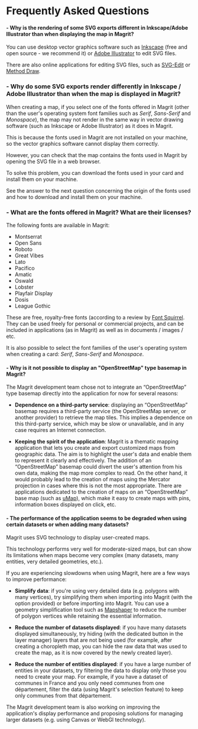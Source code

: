 # Frequently Asked Questions

#### - Why is the rendering of some SVG exports different in Inkscape/Adobe Illustrator than when displaying the map in Magrit?

You can use desktop vector graphics software such as [Inkscape](https://inkscape.org/) (free and open source - we recommend it) or [Adobe Illustrator](https://www.adobe.com/fr/products/illustrator.html) to edit SVG files.

There are also online applications for editing SVG files, such as [SVG-Edit](https://svg-edit.github.io/svgedit/) or [Method Draw](https://editor.method.ac/).

### - Why do some SVG exports render differently in Inkscape / Adobe Illustrator than when the map is displayed in Magrit?

When creating a map, if you select one of the fonts offered in Magrit (other than the user's operating system font families such as *Serif*, *Sans-Serif* and *Monospace*), the map may not render in the same way in vector drawing software (such as Inkscape or Adobe Illustrator) as it does in Magrit.

This is because the fonts used in Magrit are not installed on your machine, so the vector graphics software cannot display them correctly.

However, you can check that the map contains the fonts used in Magrit by opening the SVG file in a web browser.

To solve this problem, you can download the fonts used in your card and install them on your machine.

See the answer to the next question concerning the origin of the fonts used and how to download and install them on your machine.


### - What are the fonts offered in Magrit? What are their licenses?

The following fonts are available in Magrit:

- Montserrat
- Open Sans
- Roboto
- Great Vibes
- Lato
- Pacifico
- Amatic
- Oswald
- Lobster
- Playfair Display
- Dosis
- League Gothic

These are free, royalty-free fonts (according to a review by [Font Squirrel](https://www.fontsquirrel.com/).
They can be used freely for personal or commercial projects, and can be included in applications (as in Magrit) as well as in documents / images / etc.

It is also possible to select the font families of the user's operating system when creating a card: *Serif*, *Sans-Serif* and *Monospace*.

#### - Why is it not possible to display an "OpenStreetMap" type basemap in Magrit?

The Magrit development team chose not to integrate an “OpenStreetMap” type basemap directly into the application for now for several reasons:
 
- **Dependence on a third-party service**: displaying an “OpenStreetMap” basemap requires a third-party service (the OpenStreetMap server, or another provider) to retrieve the map tiles. This implies a dependence on this third-party service, which may be slow or unavailable, and in any case requires an Internet connection.
 
- **Keeping the spirit of the application**: Magrit is a thematic mapping application that lets you create and export customized maps from geographic data. The aim is to highlight the user's data and enable them to represent it clearly and effectively. The addition of an “OpenStreetMap” basemap could divert the user's attention from his own data, making the map more complex to read. On the other hand, it would probably lead to the creation of maps using the Mercator projection in cases where this is not the most appropriate.
   There are applications dedicated to the creation of maps on an “OpenStreetMap” base map (such as [uMap](https://umap.openstreetmap.fr/fr/)), which make it easy to create maps with pins, information boxes displayed on click, etc.

#### - The performance of the application seems to be degraded when using certain datasets or when adding many datasets?

Magrit uses SVG technology to display user-created maps.

This technology performs very well for moderate-sized maps, but can show its limitations when maps become very complex (many datasets, many entities, very detailed geometries, etc.).

If you are experiencing slowdowns when using Magrit, here are a few ways to improve performance:

- **Simplify data**: if you're using very detailed data (e.g. polygons with many vertices), try simplifying them when importing into Magrit (with the option provided) or before importing into Magrit.
  You can use a geometry simplification tool such as [Mapshaper](https://mapshaper.org/) to reduce the number of polygon vertices while retaining the essential information.

- **Reduce the number of datasets displayed**: if you have many datasets displayed simultaneously, try hiding (with the dedicated button in the layer manager)
  layers that are not being used (for example, after creating a choropleth map, you can hide the raw data that was used to create the map, as it is now covered by the newly created layer).

- **Reduce the number of entities displayed**: if you have a large number of entities in your datasets, try filtering the data to display only those you need to create your map.
  For example, if you have a dataset of communes in France and you only need communes from one département, filter the data (using Magrit's selection feature) to keep only communes from that département.

The Magrit development team is also working on improving the application's display performance and proposing solutions for managing larger datasets (e.g. using Canvas or WebGl technology).
